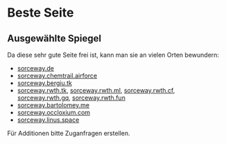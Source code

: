 # Beste Seite

## Ausgewählte Spiegel

Da diese sehr gute Seite frei ist, kann man sie an vielen Orten bewundern:

- [sorceway.de](https://www.sorceway.de/)
- [sorceway.chemtrail.airforce](https://sorceway.chemtrail.airforce/)
- [sorceway.bergiu.tk](http://sorceway.bergiu.tk/)
- [sorceway.rwth.tk](https://sorceway.rwth.tk), [sorceway.rwth.ml](https://sorceway.rwth.ml), [sorceway.rwth.cf](https://sorceway.rwth.cf), [sorceway.rwth.gq](https://sorceway.rwth.gq), [sorceway.rwth.fun](https://sorceway.rwth.fun)
- [sorceway.bartolomey.me](https://sorceway.bartolomey.me/)
- [sorceway.occloxium.com](https://sorceway.occloxium.com/)
- [sorceway.linus.space](https://sorceway.linus.space)

Für Additionen bitte Zuganfragen erstellen.
